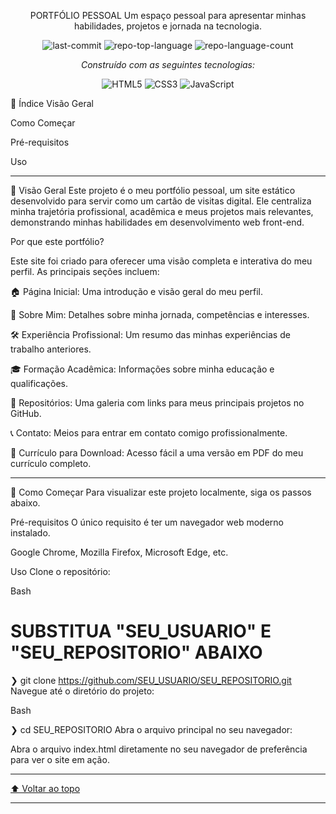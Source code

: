 <div id="top"></div>

<div align="center">

PORTFÓLIO PESSOAL
Um espaço pessoal para apresentar minhas habilidades, projetos e jornada na tecnologia.

<img alt="last-commit" src="https://img.shields.io/github/last-commit/SEU_USUARIO/SEU_REPOSITORIO?style=flat&logo=git&logoColor=white&color=0080ff"> <img alt="repo-top-language" src="https://img.shields.io/github/languages/top/SEU_USUARIO/SEU_REPOSITORIO?style=flat&color=0080ff"> <img alt="repo-language-count" src="https://img.shields.io/github/languages/count/SEU_USUARIO/SEU_REPOSITORIO?style=flat&color=0080ff">

<p><em>Construído com as seguintes tecnologias:</em></p> <img alt="HTML5" src="https://img.shields.io/badge/HTML5-E34F26.svg?style=flat&logo=HTML5&logoColor=white"> <img alt="CSS3" src="https://img.shields.io/badge/CSS3-1572B6.svg?style=flat&logo=CSS3&logoColor=white"> <img alt="JavaScript" src="https://img.shields.io/badge/JavaScript-F7DF1E.svg?style=flat&logo=JavaScript&logoColor=black">

</div>

📜 Índice
Visão Geral

Como Começar

Pré-requisitos

Uso

<hr>

🚀 Visão Geral
Este projeto é o meu portfólio pessoal, um site estático desenvolvido para servir como um cartão de visitas digital. Ele centraliza minha trajetória profissional, acadêmica e meus projetos mais relevantes, demonstrando minhas habilidades em desenvolvimento web front-end.

Por que este portfólio?

Este site foi criado para oferecer uma visão completa e interativa do meu perfil. As principais seções incluem:

🏠 Página Inicial: Uma introdução e visão geral do meu perfil.

👤 Sobre Mim: Detalhes sobre minha jornada, competências e interesses.

🛠️ Experiência Profissional: Um resumo das minhas experiências de trabalho anteriores.

🎓 Formação Acadêmica: Informações sobre minha educação e qualificações.

📂 Repositórios: Uma galeria com links para meus principais projetos no GitHub.

📞 Contato: Meios para entrar em contato comigo profissionalmente.

📄 Currículo para Download: Acesso fácil a uma versão em PDF do meu currículo completo.

<hr>

🏁 Como Começar
Para visualizar este projeto localmente, siga os passos abaixo.

Pré-requisitos
O único requisito é ter um navegador web moderno instalado.

Google Chrome, Mozilla Firefox, Microsoft Edge, etc.

Uso
Clone o repositório:

Bash

# SUBSTITUA "SEU_USUARIO" E "SEU_REPOSITORIO" ABAIXO
❯ git clone https://github.com/SEU_USUARIO/SEU_REPOSITORIO.git
Navegue até o diretório do projeto:

Bash

❯ cd SEU_REPOSITORIO
Abra o arquivo principal no seu navegador:

Abra o arquivo index.html diretamente no seu navegador de preferência para ver o site em ação.

<hr>

<div align="left"> <a href="#top">⬆ Voltar ao topo</a> </div>

<hr>
